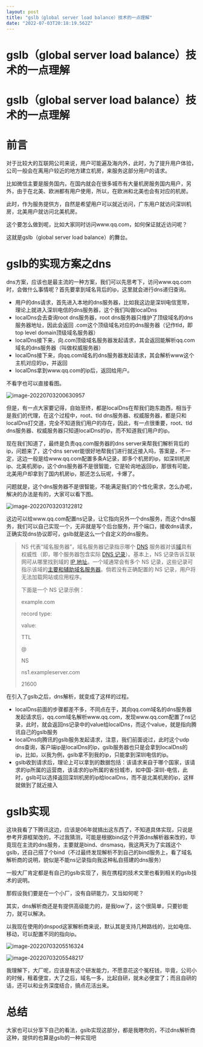 ```yaml
---
layout: post
title: "gslb（global server load balance）技术的一点理解"
date: "2022-07-03T20:18:19.562Z"
---
```

gslb（global server load balance）技术的一点理解
=======================================

gslb（global server load balance）技术的一点理解
=======================================

前言
==

对于比较大的互联网公司来说，用户可能遍及海内外，此时，为了提升用户体验，公司一般会在离用户较近的地方建立机房，来服务这部分用户的请求。

比如微信主要是服务国内，在国内就会在很多城市有大量机房服务国内用户，另外，由于在北美、欧洲都有用户使用，所以，在欧洲和北美也会有对应的机房。

此时，作为服务提供方，自然是希望用户可以就近访问，广东用户就访问深圳机房，北美用户就访问北美机房。

这个要怎么做到呢，比如大家同时访问www.qq.com，如何保证就近访问呢？

这就是gslb（global server load balance）的舞台。

gslb的实现方案之dns
=============

dns方案，应该也是最主流的一种方案，我们可以先思考下，访问www.qq.com时，会做什么事情呢？首先要拿到域名背后的ip，这里就会进行dns递归查询。

*   用户的dns请求，首先进入本地的dns服务器，比如我这边是深圳电信宽带，理论上就进入深圳电信的dns服务器，这个我们叫做localDns
*   localDns会去查询root dns服务器，root dns服务器只维护了顶级域名的dns服务器地址，因此会返回 .com这个顶级域名对应的dns服务器（记作tld，即top level domain顶级域名服务器）
*   localDns接下来，向.com顶级域名服务器发起请求，其会返回能解析qq.com域名的dns服务器（叫做权威服务器）
*   localDns接下来，向qq.com域名的dns服务器发起请求，其会解析www这个主机对应的ip，并返回
*   localDns拿到www.qq.com的ip后，返回给用户。

不看字也可以直接看图。

![image-20220703200630957](https://dump-1252523945.cos.ap-shanghai.myqcloud.com/img/202207032006162.png)

但是，有一点大家要记得，自始至终，都是localDns在帮我们跑东跑西，相当于是我们的代理，在这个过程中，root、tld dns服务器、权威服务器，都是只和localDns打交道，完全不知道我们用户的存在，因此，有一点很重要，root、tld dns服务器、权威服务器只知道localDns的ip，而不知道我们用户的ip。

现在我们知道了，最终是负责qq.com服务器的dns server来帮我们解析背后的ip，问题来了，这个dns server能很好地帮我们进行就近接入吗，答案是，不一定，这边一般是给www.qq.com配置多条A记录，即多个机房的ip，如深圳机房ip、北美机房ip，这个dns服务器不是很智能，它是轮询地返回ip，那很有可能，北美用户却拿到了国内机房ip，那还怎么玩呢，卡爆了。

问题就是，这个dns服务器不是很智能，不能满足我们的个性化需求，怎么办呢，解决的办法是有的，大家可以看下图。

![image-20220703203122812](https://dump-1252523945.cos.ap-shanghai.myqcloud.com/img/202207032031893.png)

这边可以给www.qq.com配置ns记录，让它指向另外一个dns服务，而这个dns服务，我们可以自己实现一个，无非就是写个后台服务，开个端口，接收dns请求，正确实现dns协议即可，gslb就是这么一个自定义的dns服务。

> NS 代表“域名服务器”，域名服务器记录指示哪个 [DNS](https://www.cloudflare.com/learning/dns/what-is-dns/) 服务器对该[域](https://www.cloudflare.com/learning/dns/glossary/what-is-a-domain-name/)具有权威性（即，哪个服务器包含实际 [DNS 记录](https://www.cloudflare.com/learning/dns/dns-records/)）。基本上，NS 记录告诉互联网可从哪里找到域的 [IP 地址](https://www.cloudflare.com/learning/dns/glossary/what-is-my-ip-address/)。一个域通常会有多个 NS 记录，这些记录可指示该域的[主要和辅助域名服务器](https://www.cloudflare.com/learning/dns/glossary/primary-secondary-dns/)。倘若没有正确配置的 NS 记录，用户将无法加载网站或应用程序。
> 
> 下面是一个 NS 记录示例：
> 
> example.com
> 
> record type:
> 
> value:
> 
> TTL
> 
> @
> 
> NS
> 
> ns1.exampleserver.com
> 
> 21600

在引入了gslb之后，dns解析，就变成了这样的过程。

*   localDns前面的步骤都差不多，不同点在于，其向qq.com域名的dns服务器发起请求后，qq.com域名解析www.qq.com，发现www.qq.com配置了ns记录，此时，就会返回ns记录中的value给localDns，而这个value，就是指向腾讯自己的gslb服务
*   localDns向腾讯的gslb服务发起请求，注意，我们前面说过，此时这个udp dns查询，客户端ip是localDns的ip，gslb服务器也只是会拿到localDns的ip，比如，以我为例，gslb拿不到我的ip，只能拿到深圳电信的ip。
*   gslb收到请求后，理论上可以拿到的数据包括：该请求来自于哪个国家，该请求的ip所属的运营商，该请求的ip所属的省份城市，如中国-深圳-电信，此时，gslb可以选择返回深圳机房的ip给localDns，而不是北美机房的ip，这样就做到了就近接入

gslb实现
======

这块我看了下腾讯这边，应该是06年就搞出这东西了，不知道具体实现，只说是参考开源框架改的，不过我猜测，可能是根据bind这个开源dns解析器来改的，毕竟现在主流的dns服务，主要就是bind、dnsmasq，我这两天为了实践这个gslb，还自己搭了个bind（不过最终发现解析不到自己的bind服务上，看了域名解析商的说明，貌似是不能ns记录指向我这种私自搭建的dns服务）

一般大厂肯定都是有自己的gslb实现了，我在携程的技术文里也看到相关的gslb技术的说明。

那假设我们要是在一个小厂，没有自研能力，又当如何呢？

其实，dns解析商还是有提供高级能力的，是我low了，这个很简单，只要钞能力，就可以解决。

以我现在使用的dnspod这家解析商来说，默认其是支持几种路线的，比如电信、移动，可以配置不同的指向ip。

![image-20220703205516324](https://dump-1252523945.cos.ap-shanghai.myqcloud.com/img/202207032055407.png)

![image-20220703205548217](https://dump-1252523945.cos.ap-shanghai.myqcloud.com/img/202207032055301.png)

我理解下，大厂呢，应该是有这个研发能力，不愿意花这个冤枉钱，毕竟，公司小的时候，租着便宜，大了之后，域名一多，比起自研，就未必便宜了；而且自研的话，还可以和业务深度结合，搞点花活出来。

总结
==

大家也可以分享下自己的看法，gslb实现这部分，都是我瞎吹的，不过dns解析商这种，提供的也算是gslb的一种实现吧